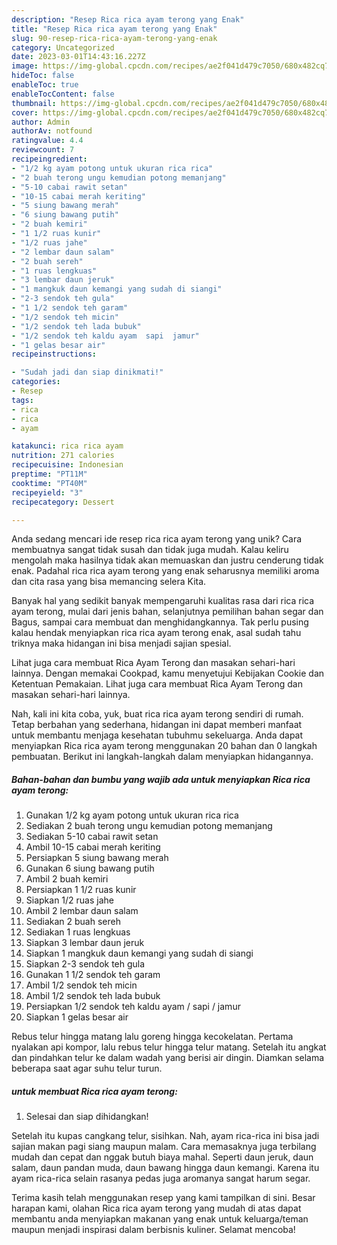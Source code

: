 ```yaml
---
description: "Resep Rica rica ayam terong yang Enak"
title: "Resep Rica rica ayam terong yang Enak"
slug: 90-resep-rica-rica-ayam-terong-yang-enak
category: Uncategorized
date: 2023-03-01T14:43:16.227Z
image: https://img-global.cpcdn.com/recipes/ae2f041d479c7050/680x482cq70/rica-rica-ayam-terong-foto-resep-utama.jpg
hideToc: false
enableToc: true
enableTocContent: false
thumbnail: https://img-global.cpcdn.com/recipes/ae2f041d479c7050/680x482cq70/rica-rica-ayam-terong-foto-resep-utama.jpg
cover: https://img-global.cpcdn.com/recipes/ae2f041d479c7050/680x482cq70/rica-rica-ayam-terong-foto-resep-utama.jpg
author: Admin
authorAv: notfound
ratingvalue: 4.4
reviewcount: 7
recipeingredient:
- "1/2 kg ayam potong untuk ukuran rica rica"
- "2 buah terong ungu kemudian potong memanjang"
- "5-10 cabai rawit setan"
- "10-15 cabai merah keriting"
- "5 siung bawang merah"
- "6 siung bawang putih"
- "2 buah kemiri"
- "1 1/2 ruas kunir"
- "1/2 ruas jahe"
- "2 lembar daun salam"
- "2 buah sereh"
- "1 ruas lengkuas"
- "3 lembar daun jeruk"
- "1 mangkuk daun kemangi yang sudah di siangi"
- "2-3 sendok teh gula"
- "1 1/2 sendok teh garam"
- "1/2 sendok teh micin"
- "1/2 sendok teh lada bubuk"
- "1/2 sendok teh kaldu ayam  sapi  jamur"
- "1 gelas besar air"
recipeinstructions:

- "Sudah jadi dan siap dinikmati!"
categories:
- Resep
tags:
- rica
- rica
- ayam

katakunci: rica rica ayam 
nutrition: 271 calories
recipecuisine: Indonesian
preptime: "PT11M"
cooktime: "PT40M"
recipeyield: "3"
recipecategory: Dessert

---
```





Anda sedang mencari ide resep rica rica ayam terong yang unik? Cara membuatnya sangat tidak susah dan tidak juga mudah. Kalau keliru mengolah maka hasilnya tidak akan memuaskan dan justru cenderung tidak enak. Padahal rica rica ayam terong yang enak seharusnya memiliki aroma dan cita rasa yang bisa memancing selera Kita.





Banyak hal yang sedikit banyak mempengaruhi kualitas rasa dari rica rica ayam terong, mulai dari jenis bahan, selanjutnya pemilihan bahan segar dan Bagus, sampai cara membuat dan menghidangkannya. Tak perlu pusing kalau hendak menyiapkan rica rica ayam terong enak,      asal sudah tahu triknya maka hidangan ini bisa menjadi sajian spesial.














Lihat juga cara membuat Rica Ayam Terong dan masakan sehari-hari lainnya. Dengan memakai Cookpad, kamu menyetujui Kebijakan Cookie dan Ketentuan Pemakaian. Lihat juga cara membuat Rica Ayam Terong dan masakan sehari-hari lainnya.






Nah, kali ini kita coba, yuk, buat rica rica ayam terong sendiri di rumah. Tetap berbahan yang sederhana, hidangan ini dapat memberi manfaat untuk membantu menjaga kesehatan tubuhmu sekeluarga. Anda dapat menyiapkan Rica rica ayam terong menggunakan 20 bahan dan 0 langkah pembuatan. Berikut ini langkah-langkah dalam menyiapkan hidangannya.

<!--inarticleads1-->

##### Bahan-bahan dan bumbu yang wajib ada untuk menyiapkan Rica rica ayam terong:

1. Gunakan 1/2 kg ayam potong untuk ukuran rica rica
1. Sediakan 2 buah terong ungu kemudian potong memanjang
1. Sediakan 5-10 cabai rawit setan
1. Ambil 10-15 cabai merah keriting
1. Persiapkan 5 siung bawang merah
1. Gunakan 6 siung bawang putih
1. Ambil 2 buah kemiri
1. Persiapkan 1 1/2 ruas kunir
1. Siapkan 1/2 ruas jahe
1. Ambil 2 lembar daun salam
1. Sediakan 2 buah sereh
1. Sediakan 1 ruas lengkuas
1. Siapkan 3 lembar daun jeruk
1. Siapkan 1 mangkuk daun kemangi yang sudah di siangi
1. Siapkan 2-3 sendok teh gula
1. Gunakan 1 1/2 sendok teh garam
1. Ambil 1/2 sendok teh micin
1. Ambil 1/2 sendok teh lada bubuk
1. Persiapkan 1/2 sendok teh kaldu ayam / sapi / jamur
1. Siapkan 1 gelas besar air


Rebus telur hingga matang lalu goreng hingga kecokelatan. Pertama nyalakan api kompor, lalu rebus telur hingga telur matang. Setelah itu angkat dan pindahkan telur ke dalam wadah yang berisi air dingin. Diamkan selama beberapa saat agar suhu telur turun. 

<!--inarticleads2-->

#####  untuk membuat Rica rica ayam terong:


1. Selesai dan siap dihidangkan!

Setelah itu kupas cangkang telur, sisihkan. Nah, ayam rica-rica ini bisa jadi sajian makan pagi siang maupun malam. Cara memasaknya juga terbilang mudah dan cepat dan nggak butuh biaya mahal. Seperti daun jeruk, daun salam, daun pandan muda, daun bawang hingga daun kemangi. Karena itu ayam rica-rica selain rasanya pedas juga aromanya sangat harum segar. 

Terima kasih telah menggunakan resep yang kami tampilkan di sini. Besar harapan kami, olahan Rica rica ayam terong yang mudah di atas dapat membantu anda menyiapkan makanan yang enak untuk keluarga/teman maupun menjadi inspirasi dalam berbisnis kuliner. Selamat mencoba!
